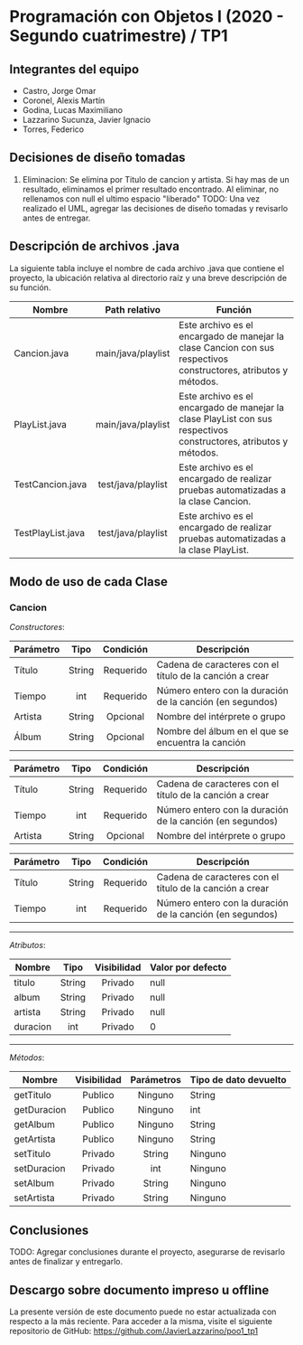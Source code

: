 # Programación con Objetos I (2020 - Segundo cuatrimestre) / TP1

## Integrantes del equipo

- Castro, Jorge Omar
- Coronel, Alexis Martín
- Godina, Lucas Maximiliano
- Lazzarino Sucunza, Javier Ignacio
- Torres, Federico

## Decisiones de diseño tomadas

1) Eliminacion: Se elimina por Titulo de cancion y artista. Si hay mas de un resultado, eliminamos el primer resultado encontrado. Al eliminar, no rellenamos con null el ultimo espacio "liberado"
TODO: Una vez realizado el UML, agregar las decisiones de diseño tomadas y revisarlo antes de entregar.

## Descripción de archivos .java

La siguiente tabla incluye el nombre de cada archivo .java que contiene el proyecto, la ubicación relativa al directorio raíz y una breve descripción de su función.

| Nombre               | Path relativo      | Función |
| -------------------- | :----------------: | ------- |
| Cancion.java         | main/java/playlist | Este archivo es el encargado de manejar la clase Cancion con sus respectivos constructores, atributos y métodos. |
| PlayList.java        | main/java/playlist | Este archivo es el encargado de manejar la clase PlayList con sus respectivos constructores, atributos y métodos. |
| TestCancion.java     | test/java/playlist | Este archivo es el encargado de realizar pruebas automatizadas a la clase Cancion. |
| TestPlayList.java    | test/java/playlist | Este archivo es el encargado de realizar pruebas automatizadas a la clase PlayList. |

## Modo de uso de cada Clase

### Cancion

_Constructores_:

| Parámetro | Tipo   | Condición | Descripción |
| --------- | :----: | :-------: | ----------- |
| Título    | String | Requerido | Cadena de caracteres con el título de la canción a crear |
| Tiempo    | int    | Requerido | Número entero con la duración de la canción (en segundos) |
| Artista   | String | Opcional  | Nombre del intérprete o grupo |
| Álbum     | String | Opcional  | Nombre del álbum en el que se encuentra la canción |

| Parámetro | Tipo   | Condición | Descripción |
| --------- | :----: | :-------: | ----------- |
| Título    | String | Requerido | Cadena de caracteres con el título de la canción a crear |
| Tiempo    | int    | Requerido | Número entero con la duración de la canción (en segundos) |
| Artista   | String | Opcional  | Nombre del intérprete o grupo |

| Parámetro | Tipo   | Condición | Descripción |
| --------- | :----: | :-------: | ----------- |
| Título    | String | Requerido | Cadena de caracteres con el título de la canción a crear |
| Tiempo    | int    | Requerido | Número entero con la duración de la canción (en segundos) |
---

_Atributos_:

| Nombre   | Tipo   | Visibilidad | Valor por defecto |
| -------- | :----: | :---------: | ----------------- |
| titulo   | String | Privado     | null              |
| album    | String | Privado     | null              |
| artista  | String | Privado     | null              |
| duracion | int    | Privado     | 0                 |
---

_Métodos_:

| Nombre         | Visibilidad  | Parámetros | Tipo de dato devuelto |
| -------------- | :----------: | :--------: | --------------------- |
| getTitulo      | Publico      | Ninguno    | String                |
| getDuracion    | Publico      | Ninguno    | int                   |
| getAlbum       | Publico      | Ninguno    | String                |
| getArtista     | Publico      | Ninguno    | String                |
| setTitulo      | Privado      | String     | Ninguno               |
| setDuracion    | Privado      | int        | Ninguno               |
| setAlbum       | Privado      | String     | Ninguno               |
| setArtista     | Privado      | String     | Ninguno               |

## Conclusiones

TODO: Agregar conclusiones durante el proyecto, asegurarse de revisarlo antes de finalizar y entregarlo.

## Descargo sobre documento impreso u offline

La presente versión de este documento puede no estar actualizada con respecto a la más reciente. Para acceder a la misma, visite el siguiente repositorio de GitHub: <https://github.com/JavierLazzarino/poo1_tp1>
